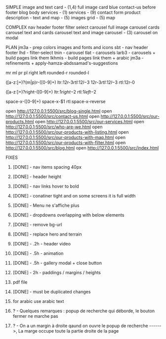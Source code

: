 SIMPLE
image and text
card - (1,4)
  full image card
blue contact-us before footer
blog body
services - (1)
services - (9)
contact form
product description - text and map - (5)
images grid - (5)
map

COMPLEX
nav
header
footer
filter select
carousel
  full image carousel
  cards carousel
  text and cards carousel
  text and image carousel - (3)
  carousel on modal

PLAN
jm3a - prep
  colors
  images and fonts and icons
sbt - nav header footer
lhd - filter-select
tnin - carousel
tlat - carousels
larb3 - carousels + build pages link them
lkhmis - build pages link them + arabic
jm3a - refinements + apply-hamza-abdssamad's-suggestions



mr
ml
pr
pl
right
left
rounded-r
rounded-l

([a-z:]+)?(m|p)r-([0-9]+)
ltr:$1$2r-$3 rtl:$1$2l-$3
$1$2r-$3 rtl:$1$2l-$3 rtl:$1$2r-0

([a-z:]+)?right-([0-9]+)
ltr:$1right-$2 rtl:$1left-$2

space-x-([0-9]+)
space-x-$1 rtl:space-x-reverse



open http://127.0.0.1:5500/src/blog-single.html
open http://127.0.0.1:5500/src/contact-us.html
open http://127.0.0.1:5500/src/our-products.html
open http://127.0.0.1:5500/src/our-services.html
open http://127.0.0.1:5500/src/who-are-we.html
open http://127.0.0.1:5500/src/our-products-with-listing.html
open http://127.0.0.1:5500/src/our-products-with-map.html
open http://127.0.0.1:5500/src/our-products-with-filter.html
open http://127.0.0.1:5500/src/blog.html
open http://127.0.0.1:5500/src/index.html


FIXES
1. [DONE] - nav items spacing 40px
2. [DONE] - header height
3. [DONE] - nav links hover to bold
4. [DONE] - conatiner tight and on some screens it is full width
6. [DONE] - Menu ne s'affiche plus
12. [DONE] - dropdowns overlapping with below elements
13. [DONE] - remove bg-url
15. [DONE] - replace hero and terrain
10. [DONE] - .2h - header video
8. [DONE] - .5h - animation
11. [DONE] - .5h - gallery modal + close button
9. [DONE] - 2h - paddings / margins / heights
  16. pdf file
19. [DONE] - must be duplicated changes
14. for arabic use arabic text

5. ? - Quelques remarques : popup de recherche qui déborde, le bouton fermer ne marche pas
7. ? - On a un margin à droite qaund on ouvre le popup de recherche ------>, La marge occupe toute la partie droite de la page
